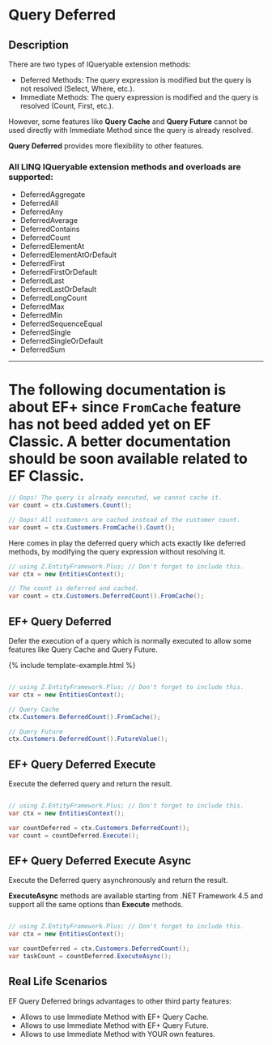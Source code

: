 # Query Deferred

## Description

There are two types of IQueryable extension methods:

- Deferred Methods: The query expression is modified but the query is not resolved (Select, Where, etc.).
- Immediate Methods: The query expression is modified and the query is resolved (Count, First, etc.).

However, some features like **Query Cache** and **Query Future** cannot be used directly with Immediate Method since the query is already resolved.

**Query Deferred** provides more flexibility to other features.

### All LINQ IQueryable extension methods and overloads are supported:

 - DeferredAggregate
 - DeferredAll
 - DeferredAny
 - DeferredAverage
 - DeferredContains
 - DeferredCount
 - DeferredElementAt
 - DeferredElementAtOrDefault
 - DeferredFirst
 - DeferredFirstOrDefault
 - DeferredLast
 - DeferredLastOrDefault
 - DeferredLongCount
 - DeferredMax
 - DeferredMin
 - DeferredSequenceEqual
 - DeferredSingle
 - DeferredSingleOrDefault
 - DeferredSum

---

# The following documentation is about EF+ since `FromCache` feature has not beed added yet on EF Classic. A better documentation should be soon available related to EF Classic.

```csharp
// Oops! The query is already executed, we cannot cache it.
var count = ctx.Customers.Count();

// Oops! All customers are cached instead of the customer count.
var count = ctx.Customers.FromCache().Count();
```

Here comes in play the deferred query which acts exactly like deferred methods, by modifying the query expression without resolving it.

```csharp
// using Z.EntityFramework.Plus; // Don't forget to include this.
var ctx = new EntitiesContext();

// The count is deferred and cached.
var count = ctx.Customers.DeferredCount().FromCache();

```

## EF+ Query Deferred

Defer the execution of a query which is normally executed to allow some features like Query Cache and Query Future.

{% include template-example.html %} 
```csharp

// using Z.EntityFramework.Plus; // Don't forget to include this.
var ctx = new EntitiesContext();

// Query Cache
ctx.Customers.DeferredCount().FromCache();

// Query Future
ctx.Customers.DeferredCount().FutureValue();

```

## EF+ Query Deferred Execute

Execute the deferred query and return the result.

```csharp

// using Z.EntityFramework.Plus; // Don't forget to include this.
var ctx = new EntitiesContext();

var countDeferred = ctx.Customers.DeferredCount();
var count = countDeferred.Execute();

```

## EF+ Query Deferred Execute Async

Execute the Deferred query asynchronously and return the result.

**ExecuteAsync** methods are available starting from .NET Framework 4.5 and support all the same options than **Execute** methods.

```csharp

// using Z.EntityFramework.Plus; // Don't forget to include this.
var ctx = new EntitiesContext();

var countDeferred = ctx.Customers.DeferredCount();
var taskCount = countDeferred.ExecuteAsync();

```

## Real Life Scenarios

EF Query Deferred brings advantages to other third party features:

 - Allows to use Immediate Method with EF+ Query Cache.
 - Allows to use Immediate Method with EF+ Query Future.
 - Allows to use Immediate Method with YOUR own features.
